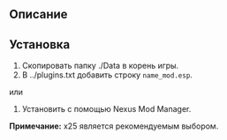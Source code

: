 ## Описание



## Установка

1. Скопировать папку ./Data в корень игры.
1. В ../plugins.txt добавить строку `name_mod.esp`.

или

1. Установить с помощью Nexus Mod Manager.

**Примечание:** х25 является рекомендуемым выбором.
